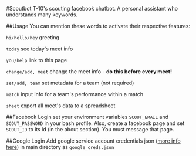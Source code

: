 #Scoutbot
T-10's scouting facebook chatbot. A personal assistant who understands many keywords.

##Usage
You can mention these words to activate their respective features:

`hi/hello/hey` greeting

`today` see today's meet info

`you/help` link to this page

`change/add, meet` change the meet info - **do this before every meet!**

`set/add, team` set metadata for a team (not required)

`match` input info for a team's performance within a match

`sheet` export all meet's data to a spreadsheet

##Facebook Login
set your environment variables `SCOUT_EMAIL` and `SCOUT_PASSWORD` in your bash profile. Also, create a facebook page and set `SCOUT_ID` to its id (in the about section). You must message that page.

##Google Login
Add google service account credentials json ([more info here](https://www.npmjs.com/package/google-spreadsheet#service-account-recommended-method)) in main directory as `google_creds.json`
